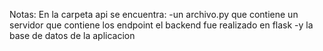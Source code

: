 Notas:
En la carpeta api se encuentra:
-un archivo.py que contiene un servidor que contiene los endpoint el backend fue realizado en flask
-y la base de datos de la aplicacion
